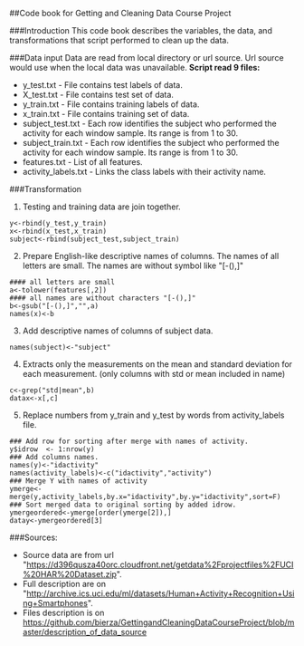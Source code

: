##Code book for Getting and Cleaning Data Course Project

###Introduction
This code book describes the variables, the data, and transformations that script performed to clean up the data.

###Data input
Data are read from local directory or url source. Url source would use when the local data was unavailable.
**Script read 9 files:**
- y_test.txt - File contains test labels of data. 
- X_test.txt - File contains test set of data.
- y_train.txt - File contains training labels of data. 
- x_train.txt - File contains training set of data.
- subject_test.txt - Each row identifies the subject who performed the activity for each window sample. Its range is from 1 to 30. 
- subject_train.txt - Each row identifies the subject who performed the activity for each window sample. Its range is from 1 to 30. 
- features.txt - List of all features.
- activity_labels.txt - Links the class labels with their activity name.

###Transformation
1. Testing and training data are join together.
<pre><code>y<-rbind(y_test,y_train)
x<-rbind(x_test,x_train)
subject<-rbind(subject_test,subject_train)</code></pre>
2. Prepare English-like descriptive names of columns. The names of all letters are  small. The names are without symbol like "[-(),]"
<pre><code>#### all letters are small 
a<-tolower(features[,2])
#### all names are without characters "[-(),]" 
b<-gsub("[-(),]","",a)
names(x)<-b</code></pre>
3. Add descriptive names of columns of subject data.
<pre><code>names(subject)<-"subject"</code></pre>
4. Extracts only the measurements on the mean and standard deviation for each measurement. (only columns with std or mean included in name)
<pre><code>c<-grep("std|mean",b)
datax<-x[,c]</code></pre>
5. Replace numbers from y_train and y_test by words from activity_labels file.
<pre><code>### Add row for sorting after merge with names of activity.
y$idrow  <- 1:nrow(y)
### Add columns names.
names(y)<-"idactivity"
names(activity_labels)<-c("idactivity","activity")
### Merge Y with names of activity
ymerge<-merge(y,activity_labels,by.x="idactivity",by.y="idactivity",sort=F)
### Sort merged data to original sorting by added idrow.
ymergeordered<-ymerge[order(ymerge[2]),]
datay<-ymergeordered[3]</code></pre>





###Sources:
- Source data are from url "https://d396qusza40orc.cloudfront.net/getdata%2Fprojectfiles%2FUCI%20HAR%20Dataset.zip".
- Full description are on "http://archive.ics.uci.edu/ml/datasets/Human+Activity+Recognition+Using+Smartphones".
- Files description is on https://github.com/bierza/GettingandCleaningDataCourseProject/blob/master/description_of_data_source
